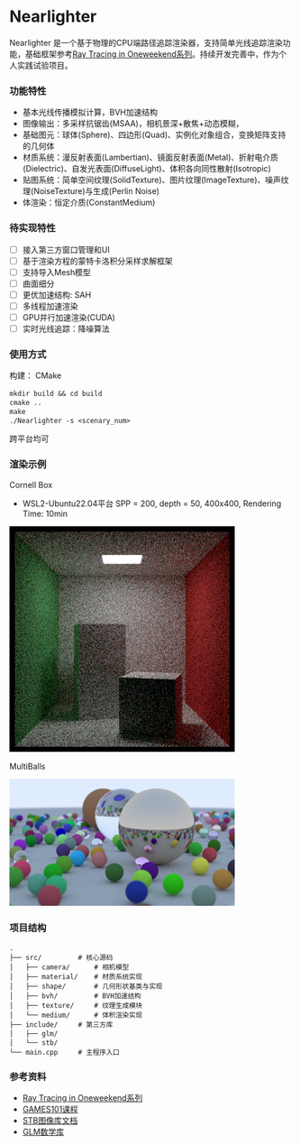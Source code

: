 # Nearlighter

Nearlighter 是一个基于物理的CPU端路径追踪渲染器，支持简单光线追踪渲染功能，基础框架参考[Ray Tracing in Oneweekend系列](https://github.com/RayTracing/raytracing.github.io)。持续开发完善中，作为个人实践试验项目。

### 功能特性

- 基本光线传播模拟计算，BVH加速结构
- 图像输出：多采样抗锯齿(MSAA)，相机景深+散焦+动态模糊，
- 基础图元：球体(Sphere)、四边形(Quad)、实例化对象组合，变换矩阵支持的几何体
- 材质系统：漫反射表面(Lambertian)、镜面反射表面(Metal)、折射电介质(Dielectric)、自发光表面(DiffuseLight)、体积各向同性散射(Isotropic)
- 贴图系统：简单空间纹理(SolidTexture)、图片纹理(ImageTexture)、噪声纹理(NoiseTexture)与生成(Perlin Noise)
- 体渲染：恒定介质(ConstantMedium)

### 待实现特性

- [ ] 接入第三方窗口管理和UI
- [ ] 基于渲染方程的蒙特卡洛积分采样求解框架
- [ ] 支持导入Mesh模型
- [ ] 曲面细分
- [ ] 更优加速结构: SAH
- [ ] 多线程加速渲染
- [ ] GPU并行加速渲染(CUDA)
- [ ] 实时光线追踪：降噪算法

### 使用方式

构建： CMake

```
mkdir build && cd build
cmake ..
make
./Nearlighter -s <scenary_num>
```

跨平台均可

### 渲染示例

Cornell Box

- WSL2-Ubuntu22.04平台 SPP = 200, depth = 50, 400x400, Rendering Time: 10min

![Cornell Box](./doc/figs/cornellbox/cornell-box-2-transform.png)

MultiBalls

![MultiBalls](./doc/stage1-achievement.png)

### 项目结构

```
.
├── src/         # 核心源码
│   ├── camera/      # 相机模型
│   ├── material/    # 材质系统实现
│   ├── shape/       # 几何形状基类与实现
│   ├── bvh/         # BVH加速结构
│   ├── texture/     # 纹理生成模块
│   └── medium/      # 体积渲染实现
├── include/     # 第三方库
│   ├── glm/
│   └── stb/
└── main.cpp     # 主程序入口
```

### 参考资料

- [Ray Tracing in Oneweekend系列](https://github.com/RayTracing/raytracing.github.io)
- [GAMES101课程](https://games-cn.org/intro-graphics/)
- [STB图像库文档](https://github.com/nothings/stb)
- [GLM数学库](https://glm.g-truc.net/)
